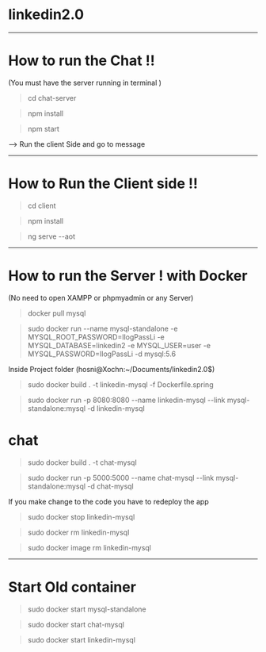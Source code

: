 # linkedin2.0

-----------------------------------------------------------------------------------------------------------------------------

# How to run the Chat !!

(You must have the server running in terminal )

> cd chat-server

> npm install

> npm start

--> Run the client Side and go to message 

-----------------------------------------------------------------------------------------------------------------------------
# How to Run the Client side !!

> cd client

> npm install

> ng serve --aot

-----------------------------------------------------------------------------------------------------------------------------

# How to run the Server ! with Docker 
(No need to open XAMPP or phpmyadmin or any Server)

> docker pull mysql

> sudo docker run --name mysql-standalone -e MYSQL_ROOT_PASSWORD=IlogPassLi -e MYSQL_DATABASE=linkedin2 -e MYSQL_USER=user -e MYSQL_PASSWORD=IlogPassLi -d mysql:5.6

Inside Project folder (hosni@Xochn:~/Documents/linkedin2.0$)

> sudo docker build . -t linkedin-mysql -f Dockerfile.spring

> sudo docker run -p 8080:8080 --name linkedin-mysql --link mysql-standalone:mysql -d linkedin-mysql

# chat

> sudo docker build . -t chat-mysql

> sudo docker run -p 5000:5000 --name chat-mysql --link mysql-standalone:mysql -d chat-mysql


If you make change to the code you have to redeploy the app 

> sudo docker stop linkedin-mysql

> sudo docker rm linkedin-mysql

> sudo docker image rm linkedin-mysql


----------------------------------

# Start Old container

> sudo docker start mysql-standalone

> sudo docker start chat-mysql

> sudo docker start linkedin-mysql

